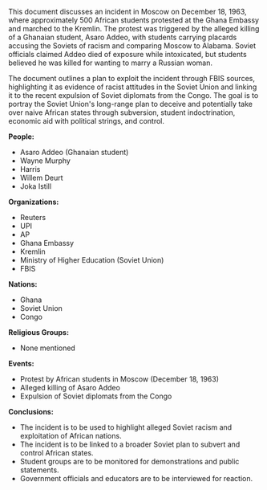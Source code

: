 This document discusses an incident in Moscow on December 18, 1963, where approximately 500 African students protested at the Ghana Embassy and marched to the Kremlin. The protest was triggered by the alleged killing of a Ghanaian student, Asaro Addeo, with students carrying placards accusing the Soviets of racism and comparing Moscow to Alabama. Soviet officials claimed Addeo died of exposure while intoxicated, but students believed he was killed for wanting to marry a Russian woman.

The document outlines a plan to exploit the incident through FBIS sources, highlighting it as evidence of racist attitudes in the Soviet Union and linking it to the recent expulsion of Soviet diplomats from the Congo. The goal is to portray the Soviet Union's long-range plan to deceive and potentially take over naive African states through subversion, student indoctrination, economic aid with political strings, and control.

**People:**

*   Asaro Addeo (Ghanaian student)
*   Wayne Murphy
*   Harris
*   Willem Deurt
*   Joka Istill

**Organizations:**

*   Reuters
*   UPI
*   AP
*   Ghana Embassy
*   Kremlin
*   Ministry of Higher Education (Soviet Union)
*   FBIS

**Nations:**

*   Ghana
*   Soviet Union
*   Congo

**Religious Groups:**

*   None mentioned

**Events:**

*   Protest by African students in Moscow (December 18, 1963)
*   Alleged killing of Asaro Addeo
*   Expulsion of Soviet diplomats from the Congo

**Conclusions:**

*   The incident is to be used to highlight alleged Soviet racism and exploitation of African nations.
*   The incident is to be linked to a broader Soviet plan to subvert and control African states.
*   Student groups are to be monitored for demonstrations and public statements.
*   Government officials and educators are to be interviewed for reaction.
